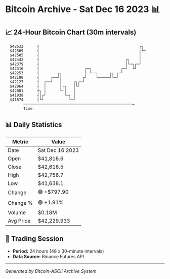# Bitcoin Archive - Sat Dec 16 2023 📊

## 📈 24-Hour Bitcoin Chart (30m intervals)

```
  $42632      ┤                                            ┌┐  
  $42569      ┤                                            │└─ 
  $42505      ┤                                            │   
  $42442      ┤                                      ┌┐    │   
  $42379      ┤                                      │└─┐┌─┘   
  $42316      ┤                    ┌─┐             ┌─┘  └┘     
  $42253      ┤        ┌┐          │ └──┐     ┌┐ ┌─┘           
  $42190      ┤     ┌──┘│         ┌┘    └─────┘└─┘             
  $42127      ┤  ┌──┘   │     ┌┐┌─┘                            
  $42064      ┤  │      │┌┐   │└┘                              
  $42001      ┼┐ │      └┘│   │                                
  $41938      ┤│┌┘        └─┐ │                                
  $41874      ┤└┘           └─┘                                
        ────────────────────────────────────────────────→
        Time
```

## 📊 Daily Statistics

| Metric | Value |
|--------|-------|
| Date | Sat Dec 16 2023 |
| Open | $41,818.6 |
| Close | $42,616.5 |
| High | $42,756.7 |
| Low | $41,638.1 |
| Change | 🟢 +$797.90 |
| Change % | 🟢 +1.91% |
| Volume | $0.18M |
| Avg Price | $42,229.933 |

## 📅 Trading Session

- **Period:** 24 hours (48 x 30-minute intervals)
- **Data Source:** Binance Futures API

---
*Generated by Bitcoin-ASCII Archive System*

